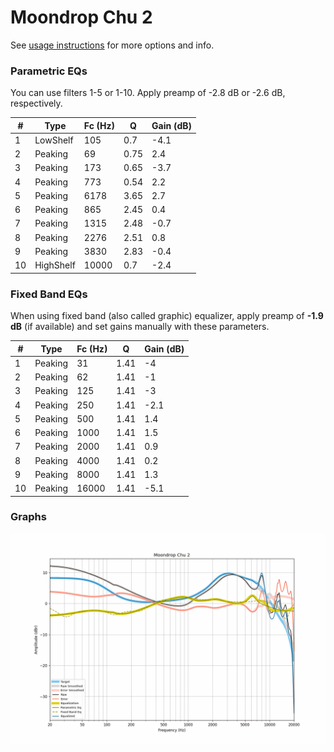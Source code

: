 # Moondrop Chu 2
See [usage instructions](https://github.com/jaakkopasanen/AutoEq#usage) for more options and info.

### Parametric EQs
You can use filters 1-5 or 1-10. Apply preamp of -2.8 dB or -2.6 dB, respectively.

|   # | Type      |   Fc (Hz) |    Q |   Gain (dB) |
|-----|-----------|-----------|------|-------------|
|   1 | LowShelf  |       105 | 0.7  |        -4.1 |
|   2 | Peaking   |        69 | 0.75 |         2.4 |
|   3 | Peaking   |       173 | 0.65 |        -3.7 |
|   4 | Peaking   |       773 | 0.54 |         2.2 |
|   5 | Peaking   |      6178 | 3.65 |         2.7 |
|   6 | Peaking   |       865 | 2.45 |         0.4 |
|   7 | Peaking   |      1315 | 2.48 |        -0.7 |
|   8 | Peaking   |      2276 | 2.51 |         0.8 |
|   9 | Peaking   |      3830 | 2.83 |        -0.4 |
|  10 | HighShelf |     10000 | 0.7  |        -2.4 |

### Fixed Band EQs
When using fixed band (also called graphic) equalizer, apply preamp of **-1.9 dB** (if available) and set gains manually with these parameters.

|   # | Type    |   Fc (Hz) |    Q |   Gain (dB) |
|-----|---------|-----------|------|-------------|
|   1 | Peaking |        31 | 1.41 |        -4   |
|   2 | Peaking |        62 | 1.41 |        -1   |
|   3 | Peaking |       125 | 1.41 |        -3   |
|   4 | Peaking |       250 | 1.41 |        -2.1 |
|   5 | Peaking |       500 | 1.41 |         1.4 |
|   6 | Peaking |      1000 | 1.41 |         1.5 |
|   7 | Peaking |      2000 | 1.41 |         0.9 |
|   8 | Peaking |      4000 | 1.41 |         0.2 |
|   9 | Peaking |      8000 | 1.41 |         1.3 |
|  10 | Peaking |     16000 | 1.41 |        -5.1 |

### Graphs
![](./Moondrop%20Chu%202.png)
